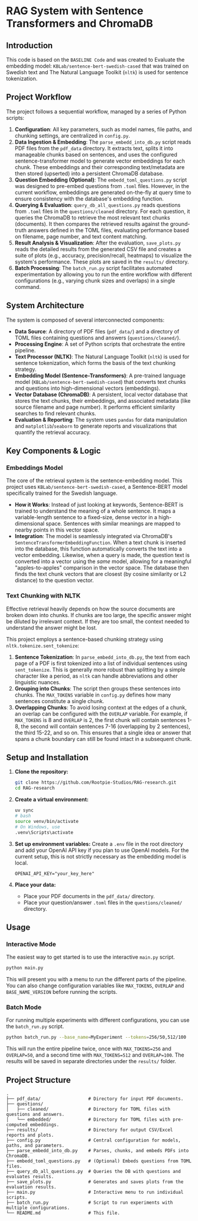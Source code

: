 # RAG System with Sentence Transformers and ChromaDB

## Introduction

This code is based on the `BASELINE Code` and was created to Evaluate the embedding model: `KBLab/sentence-bert-swedish-cased` that was trained on Swedish text and The Natural Language Toolkit (`nltk`) is used for sentence tokenization.

## Project Workflow

The project follows a sequential workflow, managed by a series of Python scripts:

1.  **Configuration**: All key parameters, such as model names, file paths, and chunking settings, are centralized in `config.py`.
2.  **Data Ingestion & Embedding**: The `parse_embedd_into_db.py` script reads PDF files from the `pdf_data` directory. It extracts text, splits it into manageable chunks based on sentences, and uses the configured sentence-transformer model to generate vector embeddings for each chunk. These embeddings and their corresponding text/metadata are then stored (upserted) into a persistent ChromaDB database.
3.  **Question Embedding (Optional)**: The `embedd_toml_questions.py` script was designed to pre-embed questions from `.toml` files. However, in the current workflow, embeddings are generated on-the-fly at query time to ensure consistency with the database's embedding function.
4.  **Querying & Evaluation**: `query_db_all_questions.py` reads questions from `.toml` files in the `questions/cleaned` directory. For each question, it queries the ChromaDB to retrieve the most relevant text chunks (documents). It then compares the retrieved results against the ground-truth answers defined in the TOML files, evaluating performance based on filename, page number, and text content matching.
5.  **Result Analysis & Visualization**: After the evaluation, `save_plots.py` reads the detailed results from the generated CSV file and creates a suite of plots (e.g., accuracy, precision/recall, heatmaps) to visualize the system's performance. These plots are saved in the `results/` directory.
6.  **Batch Processing**: The `batch_run.py` script facilitates automated experimentation by allowing you to run the entire workflow with different configurations (e.g., varying chunk sizes and overlaps) in a single command.

## System Architecture

The system is composed of several interconnected components:

- **Data Source**: A directory of PDF files (`pdf_data/`) and a directory of TOML files containing questions and answers (`questions/cleaned/`).
- **Processing Engine**: A set of Python scripts that orchestrate the entire pipeline.
- **Text Processor (NLTK)**: The Natural Language Toolkit (`nltk`) is used for sentence tokenization, which forms the basis of the text chunking strategy.
- **Embedding Model (Sentence-Transformers)**: A pre-trained language model (`KBLab/sentence-bert-swedish-cased`) that converts text chunks and questions into high-dimensional vectors (embeddings).
- **Vector Database (ChromaDB)**: A persistent, local vector database that stores the text chunks, their embeddings, and associated metadata (like source filename and page number). It performs efficient similarity searches to find relevant chunks.
- **Evaluation & Reporting**: The system uses `pandas` for data manipulation and `matplotlib`/`seaborn` to generate reports and visualizations that quantify the retrieval accuracy.

## Key Components & Logic

### Embeddings Model

The core of the retrieval system is the sentence-embedding model. This project uses `KBLab/sentence-bert-swedish-cased`, a Sentence-BERT model specifically trained for the Swedish language.

- **How it Works**: Instead of just looking at keywords, Sentence-BERT is trained to understand the meaning of a whole sentence. It maps a variable-length sentence to a fixed-size, dense vector in a high-dimensional space. Sentences with similar meanings are mapped to nearby points in this vector space.
- **Integration**: The model is seamlessly integrated via ChromaDB's `SentenceTransformerEmbeddingFunction`. When a text chunk is inserted into the database, this function automatically converts the text into a vector embedding. Likewise, when a query is made, the question text is converted into a vector using the _same_ model, allowing for a meaningful "apples-to-apples" comparison in the vector space. The database then finds the text chunk vectors that are closest (by cosine similarity or L2 distance) to the question vector.

### Text Chunking with NLTK

Effective retrieval heavily depends on how the source documents are broken down into chunks. If chunks are too large, the specific answer might be diluted by irrelevant context. If they are too small, the context needed to understand the answer might be lost.

This project employs a sentence-based chunking strategy using `nltk.tokenize.sent_tokenize`:

1.  **Sentence Tokenization**: In `parse_embedd_into_db.py`, the text from each page of a PDF is first tokenized into a list of individual sentences using `sent_tokenize`. This is generally more robust than splitting by a simple character like a period, as `nltk` can handle abbreviations and other linguistic nuances.
2.  **Grouping into Chunks**: The script then groups these sentences into chunks. The `MAX_TOKENS` variable in `config.py` defines how many sentences constitute a single chunk.
3.  **Overlapping Chunks**: To avoid losing context at the edges of a chunk, an overlap can be configured with the `OVERLAP` variable. For example, if `MAX_TOKENS` is 8 and `OVERLAP` is 2, the first chunk will contain sentences 1-8, the second will contain sentences 7-16 (overlapping by 2 sentences), the third 15-22, and so on. This ensures that a single idea or answer that spans a chunk boundary can still be found intact in a subsequent chunk.

## Setup and Installation

1.  **Clone the repository:**

    ```bash
    git clone https://github.com/Rootpie-Studios/RAG-research.git
    cd RAG-research
    ```

2.  **Create a virtual environment:**

    ```bash
    uv sync
    # bash
    source venv/bin/activate
    # On Windows, use
    .venv\Scripts\activate
    ```

3.  **Set up environment variables:**
    Create a `.env` file in the root directory and add your OpenAI API key if you plan to use OpenAI models. For the current setup, this is not strictly necessary as the embedding model is local.

    ```
    OPENAI_API_KEY="your_key_here"
    ```

4.  **Place your data:**
    - Place your PDF documents in the `pdf_data/` directory.
    - Place your question/answer `.toml` files in the `questions/cleaned/` directory.

## Usage

### Interactive Mode

The easiest way to get started is to use the interactive `main.py` script.

```bash
python main.py
```

This will present you with a menu to run the different parts of the pipeline. You can also change configuration variables like `MAX_TOKENS`, `OVERLAP` and `BASE_NAME_VERSION` before running the scripts.

### Batch Mode

For running multiple experiments with different configurations, you can use the `batch_run.py` script.

```bash
python batch_run.py --base_name=MyExperiment --tokens=256/50,512/100
```

This will run the entire pipeline twice, once with `MAX_TOKENS=256` and `OVERLAP=50`, and a second time with `MAX_TOKENS=512` and `OVERLAP=100`. The results will be saved in separate directories under the `results/` folder.

## Project Structure

```
.
├── pdf_data/                  # Directory for input PDF documents.
├── questions/
│   ├── cleaned/               # Directory for TOML files with questions and answers.
│   └── embedded/              # Directory for TOML files with pre-computed embeddings.
├── results/                   # Directory for output CSV/Excel reports and plots.
├── config.py                  # Central configuration for models, paths, and parameters.
├── parse_embedd_into_db.py    # Parses, chunks, and embeds PDFs into ChromaDB.
├── embedd_toml_questions.py   # (Optional) Embeds questions from TOML files.
├── query_db_all_questions.py  # Queries the DB with questions and evaluates results.
├── save_plots.py              # Generates and saves plots from the evaluation results.
├── main.py                    # Interactive menu to run individual scripts.
├── batch_run.py               # Script to run experiments with multiple configurations.
└── README.md                  # This file.
```

